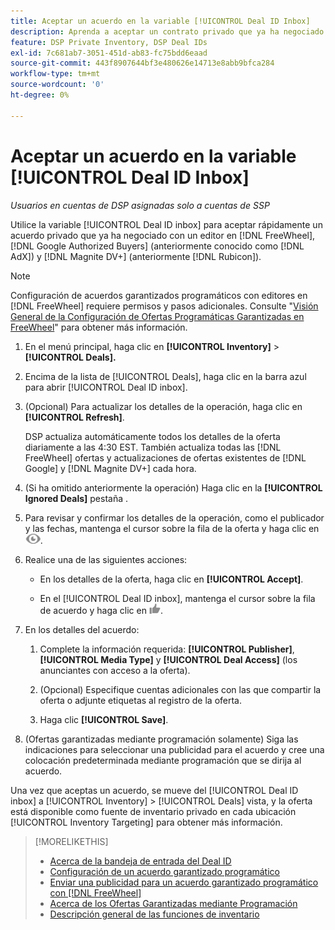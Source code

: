 ```yaml
---
title: Aceptar un acuerdo en la variable [!UICONTROL Deal ID Inbox]
description: Aprenda a aceptar un contrato privado que ya ha negociado con un editor en [!DNL FreeWheel], [!DNL Google Authorized Buyers] (anteriormente conocido como [!DNL AdX]), and [!DNL Magnite DV+] (anteriormente [!DNL Rubicon]) mediante la bandeja de entrada del Deal ID.
feature: DSP Private Inventory, DSP Deal IDs
exl-id: 7c681ab7-3051-451d-ab83-fc75bdd6eaad
source-git-commit: 443f8907644bf3e480626e14713e8abb9bfca284
workflow-type: tm+mt
source-wordcount: '0'
ht-degree: 0%

---
```


# Aceptar un acuerdo en la variable [!UICONTROL Deal ID Inbox]

*Usuarios en cuentas de DSP asignadas solo a cuentas de SSP*

Utilice la variable [!UICONTROL Deal ID inbox] para aceptar rápidamente un acuerdo privado que ya ha negociado con un editor en [!DNL FreeWheel], [!DNL Google Authorized Buyers] (anteriormente conocido como [!DNL AdX]) y [!DNL Magnite DV+] (anteriormente [!DNL Rubicon]).

>[!NOTE]
>
>Configuración de acuerdos garantizados programáticos con editores en [!DNL FreeWheel] requiere permisos y pasos adicionales. Consulte &quot;[Visión General de la Configuración de Ofertas Programáticas Garantizadas en FreeWheel](freewheel-overview.md)&quot; para obtener más información.

1. En el menú principal, haga clic en **[!UICONTROL Inventory]** > **[!UICONTROL Deals].**

1. Encima de la lista de [!UICONTROL Deals], haga clic en la barra azul para abrir [!UICONTROL Deal ID inbox].

1. (Opcional) Para actualizar los detalles de la operación, haga clic en **[!UICONTROL Refresh]**.

   DSP actualiza automáticamente todos los detalles de la oferta diariamente a las 4:30 EST. También actualiza todas las [!DNL FreeWheel] ofertas y actualizaciones de ofertas existentes de [!DNL Google] y [!DNL Magnite DV+] cada hora.

1. (Si ha omitido anteriormente la operación) Haga clic en la **[!UICONTROL Ignored Deals]** pestaña .

1. Para revisar y confirmar los detalles de la operación, como el publicador y las fechas, mantenga el cursor sobre la fila de la oferta y haga clic en ![Consulte](/help/dsp/assets/review.png).

1. Realice una de las siguientes acciones:

   * En los detalles de la oferta, haga clic en **[!UICONTROL Accept]**.

   * En el [!UICONTROL Deal ID inbox], mantenga el cursor sobre la fila de acuerdo y haga clic en ![Accept](/help/dsp/assets/accept.png).

1. En los detalles del acuerdo:
   1. Complete la información requerida: **[!UICONTROL Publisher]**, **[!UICONTROL Media Type]** y **[!UICONTROL Deal Access]** (los anunciantes con acceso a la oferta).
   1. (Opcional) Especifique cuentas adicionales con las que compartir la oferta o adjunte etiquetas al registro de la oferta.

   1. Haga clic **[!UICONTROL Save]**.

1. (Ofertas garantizadas mediante programación solamente) Siga las indicaciones para seleccionar una publicidad para el acuerdo y cree una colocación predeterminada mediante programación que se dirija al acuerdo.

Una vez que aceptas un acuerdo, se mueve del [!UICONTROL Deal ID inbox] a [!UICONTROL Inventory] > [!UICONTROL Deals] vista, y la oferta está disponible como fuente de inventario privado en cada ubicación [!UICONTROL Inventory Targeting] para obtener más información.

>[!MORELIKETHIS]
>
>* [Acerca de la bandeja de entrada del Deal ID](deal-id-inbox-about.md)
>* [Configuración de un acuerdo garantizado programático](programmatic-guaranteed-set-up.md)
>* [Enviar una publicidad para un acuerdo garantizado programático con [!DNL FreeWheel]](freewheel-submit.md)
>* [Acerca de los Ofertas Garantizadas mediante Programación](programmatic-guaranteed-about.md)
>* [Descripción general de las funciones de inventario](inventory-overview.md)

